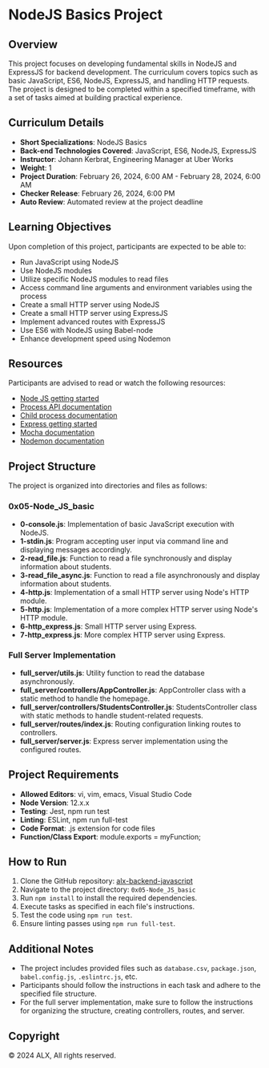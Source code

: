 # NodeJS Basics Project

## Overview
This project focuses on developing fundamental skills in NodeJS and ExpressJS for backend development. The curriculum covers topics such as basic JavaScript, ES6, NodeJS, ExpressJS, and handling HTTP requests. The project is designed to be completed within a specified timeframe, with a set of tasks aimed at building practical experience.

## Curriculum Details
- **Short Specializations**: NodeJS Basics
- **Back-end Technologies Covered**: JavaScript, ES6, NodeJS, ExpressJS
- **Instructor**: Johann Kerbrat, Engineering Manager at Uber Works
- **Weight**: 1
- **Project Duration**: February 26, 2024, 6:00 AM - February 28, 2024, 6:00 AM
- **Checker Release**: February 26, 2024, 6:00 PM
- **Auto Review**: Automated review at the project deadline

## Learning Objectives
Upon completion of this project, participants are expected to be able to:
- Run JavaScript using NodeJS
- Use NodeJS modules
- Utilize specific NodeJS modules to read files
- Access command line arguments and environment variables using the process
- Create a small HTTP server using NodeJS
- Create a small HTTP server using ExpressJS
- Implement advanced routes with ExpressJS
- Use ES6 with NodeJS using Babel-node
- Enhance development speed using Nodemon

## Resources
Participants are advised to read or watch the following resources:
- [Node JS getting started](link_to_node_getting_started)
- [Process API documentation](link_to_process_api_doc)
- [Child process documentation](link_to_child_process)
- [Express getting started](link_to_express_getting_started)
- [Mocha documentation](link_to_mocha_doc)
- [Nodemon documentation](link_to_nodemon_doc)

## Project Structure
The project is organized into directories and files as follows:

### 0x05-Node_JS_basic
- **0-console.js**: Implementation of basic JavaScript execution with NodeJS.
- **1-stdin.js**: Program accepting user input via command line and displaying messages accordingly.
- **2-read_file.js**: Function to read a file synchronously and display information about students.
- **3-read_file_async.js**: Function to read a file asynchronously and display information about students.
- **4-http.js**: Implementation of a small HTTP server using Node's HTTP module.
- **5-http.js**: Implementation of a more complex HTTP server using Node's HTTP module.
- **6-http_express.js**: Small HTTP server using Express.
- **7-http_express.js**: More complex HTTP server using Express.

### Full Server Implementation
- **full_server/utils.js**: Utility function to read the database asynchronously.
- **full_server/controllers/AppController.js**: AppController class with a static method to handle the homepage.
- **full_server/controllers/StudentsController.js**: StudentsController class with static methods to handle student-related requests.
- **full_server/routes/index.js**: Routing configuration linking routes to controllers.
- **full_server/server.js**: Express server implementation using the configured routes.

## Project Requirements
- **Allowed Editors**: vi, vim, emacs, Visual Studio Code
- **Node Version**: 12.x.x
- **Testing**: Jest, npm run test
- **Linting**: ESLint, npm run full-test
- **Code Format**: .js extension for code files
- **Function/Class Export**: module.exports = myFunction;

## How to Run
1. Clone the GitHub repository: [alx-backend-javascript](link_to_repository)
2. Navigate to the project directory: `0x05-Node_JS_basic`
3. Run `npm install` to install the required dependencies.
4. Execute tasks as specified in each file's instructions.
5. Test the code using `npm run test`.
6. Ensure linting passes using `npm run full-test`.

## Additional Notes
- The project includes provided files such as `database.csv`, `package.json`, `babel.config.js`, `.eslintrc.js`, etc.
- Participants should follow the instructions in each task and adhere to the specified file structure.
- For the full server implementation, make sure to follow the instructions for organizing the structure, creating controllers, routes, and server.

## Copyright
© 2024 ALX, All rights reserved.